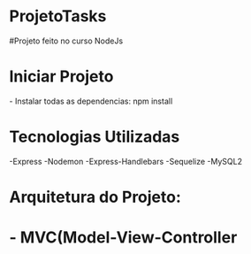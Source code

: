 # ProjetoTasks

#Projeto feito no curso NodeJs 
<br>

<h1>Iniciar Projeto</h1>
- Instalar todas as dependencias: npm install 

<h1>Tecnologias Utilizadas</h1>
-Express
-Nodemon
-Express-Handlebars
-Sequelize
-MySQL2

<h1>Arquitetura do Projeto:<h1>
- MVC(Model-View-Controller
